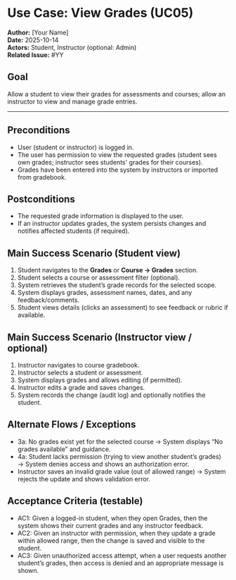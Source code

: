 # Use Case: View Grades (UC05)

**Author:** [Your Name]  
**Date:** 2025-10-14  
**Actors:** Student, Instructor (optional: Admin)  
**Related Issue:** #YY

## Goal
Allow a student to view their grades for assessments and courses; allow an instructor to view and manage grade entries.

---

## Preconditions
- User (student or instructor) is logged in.
- The user has permission to view the requested grades (student sees own grades; instructor sees students' grades for their courses).
- Grades have been entered into the system by instructors or imported from gradebook.

## Postconditions
- The requested grade information is displayed to the user.
- If an instructor updates grades, the system persists changes and notifies affected students (if required).

## Main Success Scenario (Student view)
1. Student navigates to the **Grades** or **Course → Grades** section.
2. Student selects a course or assessment filter (optional).
3. System retrieves the student’s grade records for the selected scope.
4. System displays grades, assessment names, dates, and any feedback/comments.
5. Student views details (clicks an assessment) to see feedback or rubric if available.

## Main Success Scenario (Instructor view / optional)
1. Instructor navigates to course gradebook.
2. Instructor selects a student or assessment.
3. System displays grades and allows editing (if permitted).
4. Instructor edits a grade and saves changes.
5. System records the change (audit log) and optionally notifies the student.

## Alternate Flows / Exceptions
- 3a: No grades exist yet for the selected course → System displays “No grades available” and guidance.
- 4a: Student lacks permission (trying to view another student’s grades) → System denies access and shows an authorization error.
- Instructor saves an invalid grade value (out of allowed range) → System rejects the update and shows validation error.

## Acceptance Criteria (testable)
- AC1: Given a logged-in student, when they open Grades, then the system shows their current grades and any instructor feedback.
- AC2: Given an instructor with permission, when they update a grade within allowed range, then the change is saved and visible to the student.
- AC3: Given unauthorized access attempt, when a user requests another student’s grades, then access is denied and an appropriate message is shown.
